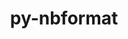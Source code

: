 ---
title: "py-nbformat"
layout: cache
categories: [package, develop-2024-03-03]
meta: {"versions": ["5.4.0", "5.8.0"], "compilers": ["gcc@=11.1.0", "gcc@=11.4.0", "gcc@=7.3.1", "gcc@=9.4.0", "oneapi@=2024.0.0"], "oss": ["amzn2", "ubuntu20.04", "ubuntu22.04"], "platforms": ["linux"], "targets": ["aarch64", "neoverse_n1", "neoverse_v1", "neoverse_v2", "ppc64le", "x86_64_v3"], "stacks": ["aws-isc", "aws-isc-aarch64", "data-vis-sdk", "e4s", "e4s-neoverse-v2", "e4s-neoverse_v1", "e4s-oneapi", "e4s-power", "root"], "num_specs": 22, "num_specs_by_stack": {"aws-isc-aarch64": 2, "root": 22, "aws-isc": 1, "e4s-power": 3, "data-vis-sdk": 2, "e4s-neoverse_v1": 3, "e4s-neoverse-v2": 3, "e4s": 4, "e4s-oneapi": 4}}
spec_details: [{"hash": "oahx45sqk4oeulzjp7lysbo7h4pvyrpd", "compiler": "gcc@=7.3.1", "versions": ["5.8.0"], "os": "amzn2", "platform": "linux", "target": "aarch64", "variants": ["build_system=python_pip"], "stacks": ["aws-isc-aarch64", "root"], "size": "-", "tarball": "https://binaries.spack.io/develop-2024-03-03/build_cache/linux-amzn2-aarch64/gcc-7.3.1/py-nbformat-5.8.0/linux-amzn2-aarch64-gcc-7.3.1-py-nbformat-5.8.0-oahx45sqk4oeulzjp7lysbo7h4pvyrpd.spack"}, {"hash": "fskq63af7qy2u5mu3j3gpsmp7y2vmv32", "compiler": "gcc@=7.3.1", "versions": ["5.8.0"], "os": "amzn2", "platform": "linux", "target": "neoverse_n1", "variants": ["build_system=python_pip"], "stacks": ["aws-isc-aarch64", "root"], "size": "-", "tarball": "https://binaries.spack.io/develop-2024-03-03/build_cache/linux-amzn2-neoverse_n1/gcc-7.3.1/py-nbformat-5.8.0/linux-amzn2-neoverse_n1-gcc-7.3.1-py-nbformat-5.8.0-fskq63af7qy2u5mu3j3gpsmp7y2vmv32.spack"}, {"hash": "hmdd577kuwn62sya5foycskida5vc245", "compiler": "gcc@=7.3.1", "versions": ["5.8.0"], "os": "amzn2", "platform": "linux", "target": "x86_64_v3", "variants": ["build_system=python_pip"], "stacks": ["root", "aws-isc"], "size": "-", "tarball": "https://binaries.spack.io/develop-2024-03-03/build_cache/linux-amzn2-x86_64_v3/gcc-7.3.1/py-nbformat-5.8.0/linux-amzn2-x86_64_v3-gcc-7.3.1-py-nbformat-5.8.0-hmdd577kuwn62sya5foycskida5vc245.spack"}, {"hash": "dae4zi2vcqhtdwdv7trz7fmpsog5dkde", "compiler": "gcc@=9.4.0", "versions": ["5.8.0"], "os": "ubuntu20.04", "platform": "linux", "target": "ppc64le", "variants": ["build_system=python_pip"], "stacks": ["e4s-power", "root"], "size": "-", "tarball": "https://binaries.spack.io/develop-2024-03-03/build_cache/linux-ubuntu20.04-ppc64le/gcc-9.4.0/py-nbformat-5.8.0/linux-ubuntu20.04-ppc64le-gcc-9.4.0-py-nbformat-5.8.0-dae4zi2vcqhtdwdv7trz7fmpsog5dkde.spack"}, {"hash": "gk4tka2c3h6auhjhtigdlatyvhowh3jz", "compiler": "gcc@=9.4.0", "versions": ["5.8.0"], "os": "ubuntu20.04", "platform": "linux", "target": "ppc64le", "variants": ["build_system=python_pip"], "stacks": ["e4s-power", "root"], "size": "-", "tarball": "https://binaries.spack.io/develop-2024-03-03/build_cache/linux-ubuntu20.04-ppc64le/gcc-9.4.0/py-nbformat-5.8.0/linux-ubuntu20.04-ppc64le-gcc-9.4.0-py-nbformat-5.8.0-gk4tka2c3h6auhjhtigdlatyvhowh3jz.spack"}, {"hash": "5rnqra2hriccrrtkbheqfjy75mrbzjgw", "compiler": "gcc@=9.4.0", "versions": ["5.8.0"], "os": "ubuntu20.04", "platform": "linux", "target": "ppc64le", "variants": ["build_system=python_pip"], "stacks": ["e4s-power", "root"], "size": "-", "tarball": "https://binaries.spack.io/develop-2024-03-03/build_cache/linux-ubuntu20.04-ppc64le/gcc-9.4.0/py-nbformat-5.8.0/linux-ubuntu20.04-ppc64le-gcc-9.4.0-py-nbformat-5.8.0-5rnqra2hriccrrtkbheqfjy75mrbzjgw.spack"}, {"hash": "ixsjlnn7yobt5lrra3vb62uewtxwrprk", "compiler": "gcc@=11.1.0", "versions": ["5.8.0"], "os": "ubuntu20.04", "platform": "linux", "target": "x86_64_v3", "variants": ["build_system=python_pip"], "stacks": ["root", "data-vis-sdk"], "size": "-", "tarball": "https://binaries.spack.io/develop-2024-03-03/build_cache/linux-ubuntu20.04-x86_64_v3/gcc-11.1.0/py-nbformat-5.8.0/linux-ubuntu20.04-x86_64_v3-gcc-11.1.0-py-nbformat-5.8.0-ixsjlnn7yobt5lrra3vb62uewtxwrprk.spack"}, {"hash": "ucctsd2qvay5ux4ayzobb7shacd5fnm7", "compiler": "gcc@=11.1.0", "versions": ["5.8.0"], "os": "ubuntu20.04", "platform": "linux", "target": "x86_64_v3", "variants": ["build_system=python_pip"], "stacks": ["root", "data-vis-sdk"], "size": "-", "tarball": "https://binaries.spack.io/develop-2024-03-03/build_cache/linux-ubuntu20.04-x86_64_v3/gcc-11.1.0/py-nbformat-5.8.0/linux-ubuntu20.04-x86_64_v3-gcc-11.1.0-py-nbformat-5.8.0-ucctsd2qvay5ux4ayzobb7shacd5fnm7.spack"}, {"hash": "derzr32z725ud6qqtvniizmlsuww3ri5", "compiler": "gcc@=11.4.0", "versions": ["5.8.0"], "os": "ubuntu22.04", "platform": "linux", "target": "neoverse_v1", "variants": ["build_system=python_pip"], "stacks": ["e4s-neoverse_v1", "root"], "size": "-", "tarball": "https://binaries.spack.io/develop-2024-03-03/build_cache/linux-ubuntu22.04-neoverse_v1/gcc-11.4.0/py-nbformat-5.8.0/linux-ubuntu22.04-neoverse_v1-gcc-11.4.0-py-nbformat-5.8.0-derzr32z725ud6qqtvniizmlsuww3ri5.spack"}, {"hash": "oij3adi6ogwxlp7be7lttyrgdxedaw4t", "compiler": "gcc@=11.4.0", "versions": ["5.8.0"], "os": "ubuntu22.04", "platform": "linux", "target": "neoverse_v1", "variants": ["build_system=python_pip"], "stacks": ["e4s-neoverse_v1", "root"], "size": "-", "tarball": "https://binaries.spack.io/develop-2024-03-03/build_cache/linux-ubuntu22.04-neoverse_v1/gcc-11.4.0/py-nbformat-5.8.0/linux-ubuntu22.04-neoverse_v1-gcc-11.4.0-py-nbformat-5.8.0-oij3adi6ogwxlp7be7lttyrgdxedaw4t.spack"}, {"hash": "ifyllhrypobejwh543nsaiqvqbxiuluc", "compiler": "gcc@=11.4.0", "versions": ["5.8.0"], "os": "ubuntu22.04", "platform": "linux", "target": "neoverse_v1", "variants": ["build_system=python_pip"], "stacks": ["e4s-neoverse_v1", "root"], "size": "-", "tarball": "https://binaries.spack.io/develop-2024-03-03/build_cache/linux-ubuntu22.04-neoverse_v1/gcc-11.4.0/py-nbformat-5.8.0/linux-ubuntu22.04-neoverse_v1-gcc-11.4.0-py-nbformat-5.8.0-ifyllhrypobejwh543nsaiqvqbxiuluc.spack"}, {"hash": "aypv3tktmfgookyqobqkomjtn5w547pc", "compiler": "gcc@=11.4.0", "versions": ["5.8.0"], "os": "ubuntu22.04", "platform": "linux", "target": "neoverse_v2", "variants": ["build_system=python_pip"], "stacks": ["root", "e4s-neoverse-v2"], "size": "-", "tarball": "https://binaries.spack.io/develop-2024-03-03/build_cache/linux-ubuntu22.04-neoverse_v2/gcc-11.4.0/py-nbformat-5.8.0/linux-ubuntu22.04-neoverse_v2-gcc-11.4.0-py-nbformat-5.8.0-aypv3tktmfgookyqobqkomjtn5w547pc.spack"}, {"hash": "yyi2qkn53q4r4xbg7duzjcdegogjv7vc", "compiler": "gcc@=11.4.0", "versions": ["5.8.0"], "os": "ubuntu22.04", "platform": "linux", "target": "neoverse_v2", "variants": ["build_system=python_pip"], "stacks": ["root", "e4s-neoverse-v2"], "size": "-", "tarball": "https://binaries.spack.io/develop-2024-03-03/build_cache/linux-ubuntu22.04-neoverse_v2/gcc-11.4.0/py-nbformat-5.8.0/linux-ubuntu22.04-neoverse_v2-gcc-11.4.0-py-nbformat-5.8.0-yyi2qkn53q4r4xbg7duzjcdegogjv7vc.spack"}, {"hash": "jpkmd3puraza4kzxuydm3wp4mirrw3v5", "compiler": "gcc@=11.4.0", "versions": ["5.8.0"], "os": "ubuntu22.04", "platform": "linux", "target": "neoverse_v2", "variants": ["build_system=python_pip"], "stacks": ["root", "e4s-neoverse-v2"], "size": "-", "tarball": "https://binaries.spack.io/develop-2024-03-03/build_cache/linux-ubuntu22.04-neoverse_v2/gcc-11.4.0/py-nbformat-5.8.0/linux-ubuntu22.04-neoverse_v2-gcc-11.4.0-py-nbformat-5.8.0-jpkmd3puraza4kzxuydm3wp4mirrw3v5.spack"}, {"hash": "wzl7eqahyitu4xtqrcaxck5x7eio4rp2", "compiler": "gcc@=11.4.0", "versions": ["5.8.0"], "os": "ubuntu22.04", "platform": "linux", "target": "x86_64_v3", "variants": ["build_system=python_pip"], "stacks": ["e4s", "root"], "size": "-", "tarball": "https://binaries.spack.io/develop-2024-03-03/build_cache/linux-ubuntu22.04-x86_64_v3/gcc-11.4.0/py-nbformat-5.8.0/linux-ubuntu22.04-x86_64_v3-gcc-11.4.0-py-nbformat-5.8.0-wzl7eqahyitu4xtqrcaxck5x7eio4rp2.spack"}, {"hash": "vqxxfoz7lm4u4aocx4szp7vbtyzs6ctc", "compiler": "gcc@=11.4.0", "versions": ["5.8.0"], "os": "ubuntu22.04", "platform": "linux", "target": "x86_64_v3", "variants": ["build_system=python_pip"], "stacks": ["e4s", "root"], "size": "-", "tarball": "https://binaries.spack.io/develop-2024-03-03/build_cache/linux-ubuntu22.04-x86_64_v3/gcc-11.4.0/py-nbformat-5.8.0/linux-ubuntu22.04-x86_64_v3-gcc-11.4.0-py-nbformat-5.8.0-vqxxfoz7lm4u4aocx4szp7vbtyzs6ctc.spack"}, {"hash": "meh3w6xdom74fiaupzwyn2t6tfajbkmm", "compiler": "gcc@=11.4.0", "versions": ["5.8.0"], "os": "ubuntu22.04", "platform": "linux", "target": "x86_64_v3", "variants": ["build_system=python_pip"], "stacks": ["e4s", "root"], "size": "-", "tarball": "https://binaries.spack.io/develop-2024-03-03/build_cache/linux-ubuntu22.04-x86_64_v3/gcc-11.4.0/py-nbformat-5.8.0/linux-ubuntu22.04-x86_64_v3-gcc-11.4.0-py-nbformat-5.8.0-meh3w6xdom74fiaupzwyn2t6tfajbkmm.spack"}, {"hash": "uf5ef2icick2zwo2epk6g4plsfehwlz6", "compiler": "gcc@=11.4.0", "versions": ["5.8.0"], "os": "ubuntu22.04", "platform": "linux", "target": "x86_64_v3", "variants": ["build_system=python_pip"], "stacks": ["e4s", "root"], "size": "-", "tarball": "https://binaries.spack.io/develop-2024-03-03/build_cache/linux-ubuntu22.04-x86_64_v3/gcc-11.4.0/py-nbformat-5.8.0/linux-ubuntu22.04-x86_64_v3-gcc-11.4.0-py-nbformat-5.8.0-uf5ef2icick2zwo2epk6g4plsfehwlz6.spack"}, {"hash": "z2itokbtzguc6c6trglnahnmezdsg4z5", "compiler": "oneapi@=2024.0.0", "versions": ["5.8.0"], "os": "ubuntu22.04", "platform": "linux", "target": "x86_64_v3", "variants": ["build_system=python_pip"], "stacks": ["e4s-oneapi", "root"], "size": "-", "tarball": "https://binaries.spack.io/develop-2024-03-03/build_cache/linux-ubuntu22.04-x86_64_v3/oneapi-2024.0.0/py-nbformat-5.8.0/linux-ubuntu22.04-x86_64_v3-oneapi-2024.0.0-py-nbformat-5.8.0-z2itokbtzguc6c6trglnahnmezdsg4z5.spack"}, {"hash": "6f66riavgvz4ach5aeafs42ox672e367", "compiler": "oneapi@=2024.0.0", "versions": ["5.8.0"], "os": "ubuntu22.04", "platform": "linux", "target": "x86_64_v3", "variants": ["build_system=python_pip"], "stacks": ["e4s-oneapi", "root"], "size": "-", "tarball": "https://binaries.spack.io/develop-2024-03-03/build_cache/linux-ubuntu22.04-x86_64_v3/oneapi-2024.0.0/py-nbformat-5.8.0/linux-ubuntu22.04-x86_64_v3-oneapi-2024.0.0-py-nbformat-5.8.0-6f66riavgvz4ach5aeafs42ox672e367.spack"}, {"hash": "zgux5vjfx2dfe7pzded5vtda2dd5xwb5", "compiler": "oneapi@=2024.0.0", "versions": ["5.8.0"], "os": "ubuntu22.04", "platform": "linux", "target": "x86_64_v3", "variants": ["build_system=python_pip"], "stacks": ["e4s-oneapi", "root"], "size": "-", "tarball": "https://binaries.spack.io/develop-2024-03-03/build_cache/linux-ubuntu22.04-x86_64_v3/oneapi-2024.0.0/py-nbformat-5.8.0/linux-ubuntu22.04-x86_64_v3-oneapi-2024.0.0-py-nbformat-5.8.0-zgux5vjfx2dfe7pzded5vtda2dd5xwb5.spack"}, {"hash": "6k2m6healdwsrin6ph2o4ghs6hcfpczx", "compiler": "oneapi@=2024.0.0", "versions": ["5.4.0"], "os": "ubuntu22.04", "platform": "linux", "target": "x86_64_v3", "variants": ["build_system=python_pip"], "stacks": ["e4s-oneapi", "root"], "size": "-", "tarball": "https://binaries.spack.io/develop-2024-03-03/build_cache/linux-ubuntu22.04-x86_64_v3/oneapi-2024.0.0/py-nbformat-5.4.0/linux-ubuntu22.04-x86_64_v3-oneapi-2024.0.0-py-nbformat-5.4.0-6k2m6healdwsrin6ph2o4ghs6hcfpczx.spack"}]
---